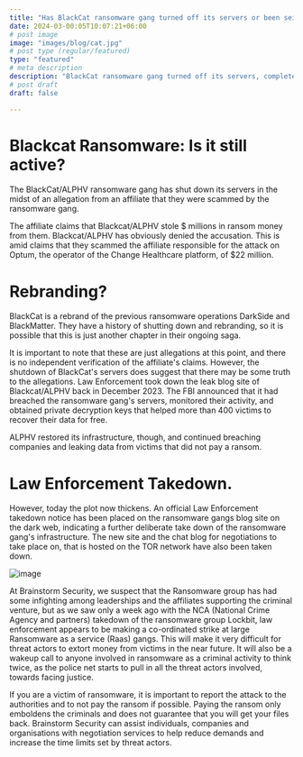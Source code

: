 ```yaml
---
title: "Has BlackCat ransomware gang turned off its servers or been seized by Law Enforcement?"
date: 2024-03-00:05T10:07:21+06:00
# post image
image: "images/blog/cat.jpg"
# post type (regular/featured)
type: "featured"
# meta description
description: "BlackCat ransomware gang turned off its servers, completed an exit scam or been seized by Law Enforcement?"
# post draft
draft: false

---
```


# Blackcat Ransomware: Is it still active?

The BlackCat/ALPHV ransomware gang has shut down its servers in the midst of an allegation from an affiliate that they were scammed by the ransomware gang.

The affiliate claims that Blackcat/ALPHV stole $ millions in ransom money from them. Blackcat/ALPHV has obviously denied the accusation. This is amid claims that they scammed the affiliate responsible for the attack on Optum, the operator of the Change Healthcare platform, of $22 million.

# Rebranding? 

BlackCat is a rebrand of the previous ransomware operations DarkSide and BlackMatter. They have a history of shutting down and rebranding, so it is possible that this is just another chapter in their ongoing saga.

It is important to note that these are just allegations at this point, and there is no independent verification of the affiliate's claims. However, the shutdown of BlackCat's servers does suggest that there may be some truth to the allegations. Law Enforcement took down the leak blog site of Blackcat/ALPHV back in December 2023. The FBI announced that it had breached the ransomware gang's servers, monitored their activity, and obtained private decryption keys that helped more than 400 victims to recover their data for free.

ALPHV restored its infrastructure, though, and continued breaching companies and leaking data from victims that did not pay a ransom. 

# Law Enforcement Takedown. 

However, today the plot now thickens. An official Law Enforcement takedown notice has been placed on the ransomware gangs blog site on the dark web, indicating a further deliberate take down of the ransomware gang's infrastructure. The new site and the chat blog for negotiations to take place on, that is hosted on the TOR network have also been taken down.

![image](../../images/blog/cat_takedown.png)

At Brainstorm Security, we suspect that the Ransomware group has had some infighting among leaderships and the affiliates supporting the criminal venture, but as we saw only a week ago with the NCA (National Crime Agency and partners) takedown of the ransomware group Lockbit, law enforcement appears to be making a co-ordinated strike at large Ransomware as a service (Raas) gangs. This will make it very difficult for threat actors to extort money from victims in the near future. It will also be a wakeup call to anyone involved in ransomware as a criminal activity to think twice, as the police net starts to pull in all the threat actors involved, towards facing justice. 

If you are a victim of ransomware, it is important to report the attack to the authorities and to not pay the ransom if possible. Paying the ransom only emboldens the criminals and does not guarantee that you will get your files back. Brainstorm Security can assist individuals, companies and organisations with negotiation services to help reduce demands and increase the time limits set by threat actors.

